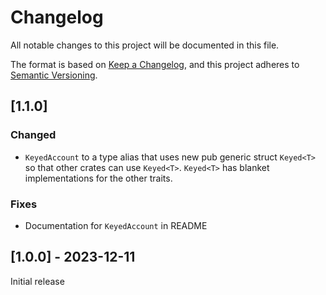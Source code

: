 # Changelog

All notable changes to this project will be documented in this file.

The format is based on [Keep a Changelog](https://keepachangelog.com/en/1.0.0/),
and this project adheres to [Semantic Versioning](https://semver.org/spec/v2.0.0.html).

## [1.1.0]

### Changed

- `KeyedAccount` to a type alias that uses new pub generic struct `Keyed<T>` so that other crates can use `Keyed<T>`. `Keyed<T>` has blanket implementations for the other traits.

### Fixes

- Documentation for `KeyedAccount` in README

## [1.0.0] - 2023-12-11

Initial release
